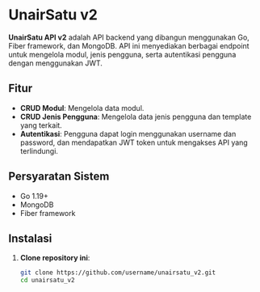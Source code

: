 # UnairSatu v2

**UnairSatu API v2** adalah API backend yang dibangun menggunakan Go, Fiber framework, dan MongoDB. API ini menyediakan berbagai endpoint untuk mengelola modul, jenis pengguna, serta autentikasi pengguna dengan menggunakan JWT.

## Fitur

- **CRUD Modul**: Mengelola data modul.
- **CRUD Jenis Pengguna**: Mengelola data jenis pengguna dan template yang terkait.
- **Autentikasi**: Pengguna dapat login menggunakan username dan password, dan mendapatkan JWT token untuk mengakses API yang terlindungi.
  

## Persyaratan Sistem

- Go 1.19+
- MongoDB
- Fiber framework

## Instalasi

1. **Clone repository ini**:

   ```bash
   git clone https://github.com/username/unairsatu_v2.git
   cd unairsatu_v2
